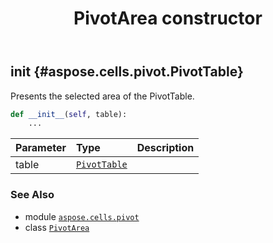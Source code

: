﻿---
title: PivotArea constructor
second_title: Aspose.Cells for Python via .NET API References
description: 
type: docs
weight: 10
url: /aspose.cells.pivot/pivotarea/__init__/
is_root: false
---

## __init__ {#aspose.cells.pivot.PivotTable}

Presents the selected area of the PivotTable.



```python
def __init__(self, table):
    ...
```


| Parameter | Type | Description |
| :- | :- | :- |
| table | [`PivotTable`](/cells/python-net/aspose.cells.pivot/pivottable) |  |



### See Also
* module [`aspose.cells.pivot`](../../)
* class [`PivotArea`](/cells/python-net/aspose.cells.pivot/pivotarea)
